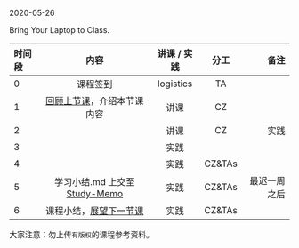 2020-05-26

Bring Your Laptop to Class. 

| 时间段   |  内容     |  讲课 / 实践     |   分工  |   备注       |
| :---     | :----:    |   :----:    |    :----:    |       ---: |
|   0      | 课程签到     |  logistics   |     TA     |        |
|   1      |  [回顾上节课](../WW14/WW14-stis-plan.md)，介绍本节课内容 |    讲课     |   CZ   |      |
|   2      |   |  讲课    |    CZ    |  实践       |
|   3      |   |  实践    |          |         |
|   4      |   |  实践    |  CZ&TAs  |         |
|   5      | 学习小结.md 上交至[Study-Memo](../../Study-Memo)   |  实践    |     CZ&TAs     |   最迟一周之后     |
|   6      | 课程小结，[展望下一节课](../WW16/WW16-stis-plan.md)   |  实践    |     CZ&TAs     |      |



大家注意：勿上传``有版权``的课程参考资料。
